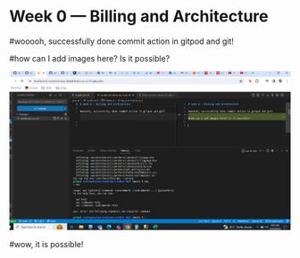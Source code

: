 # Week 0 — Billing and Architecture

#wooooh, successfully done commit action in gitpod and git!

#how can I add images here? Is it possible?

![Alt text](image.png)

#wow, it is possible!